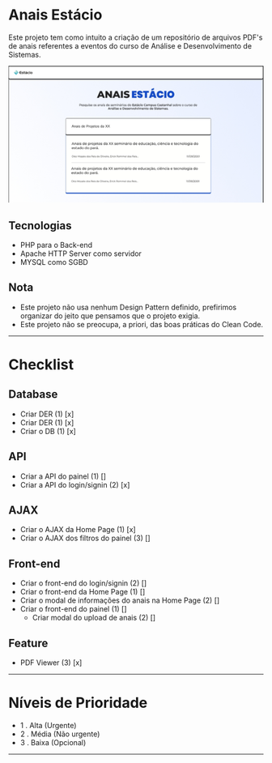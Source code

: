 # Anais Estácio
<p>Este projeto tem como intuito a criação de um repositório de arquivos PDF's de anais referentes a eventos do curso de Análise e Desenvolvimento de Sistemas.</p>

![Esboço do Site](/assets/scheme/front-end_anais_estacio.jpeg)

## Tecnologias

- PHP para o Back-end
- Apache HTTP Server como servidor
- MYSQL como SGBD

## Nota
- Este projeto não usa nenhum Design Pattern definido, prefirimos organizar do jeito que pensamos que o projeto exigia.
- Este projeto não se preocupa, a priori, das boas práticas do Clean Code.

---

# Checklist

## Database
- Criar DER (1) [x] 
- Criar DER (1) [x]
- Criar o DB (1) [x]


## API
- Criar a API do painel (1) []
- Criar a API do login/signin (2) [x]

## AJAX
- Criar o AJAX da Home Page (1) [x]
- Criar o AJAX dos filtros do painel (3) []

## Front-end
- Criar o front-end do login/signin (2) []
- Criar o front-end da Home Page (1) []
- Criar o modal de informações do anais na Home Page (2) []
- Criar o front-end do painel (1) []
    - Criar modal do upload de anais (2) []

## Feature
- PDF Viewer (3) [x]

---

# Níveis de Prioridade
- 1 . Alta (Urgente)
- 2 . Média (Não urgente)
- 3 . Baixa (Opcional)

---


